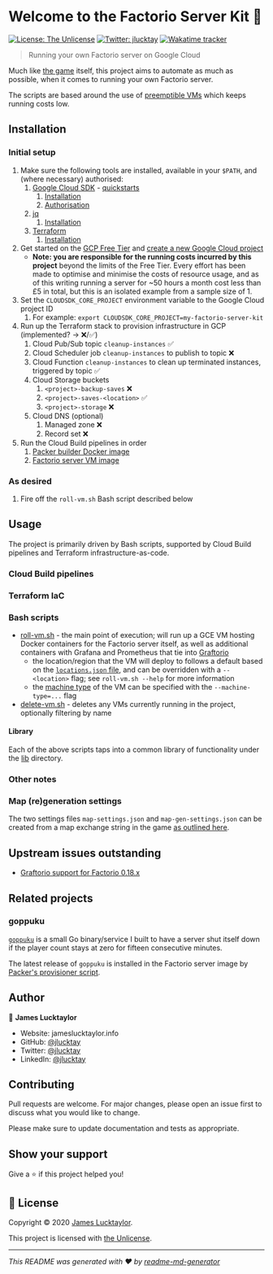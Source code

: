 # Welcome to the Factorio Server Kit 👋

[![License: The Unlicense](https://img.shields.io/badge/License-The%20Unlicense-yellow.svg)][1]
[![Twitter: jlucktay](https://img.shields.io/twitter/follow/jlucktay.svg?style=social)][2]
[![Wakatime tracker](https://wakatime.com/badge/github/jlucktay/factorio-server-kit.svg)][3]

> Running your own Factorio server on Google Cloud

Much like [the game] itself, this project aims to automate as much as possible, when it comes to running your own
Factorio server.

The scripts are based around the use of [preemptible VMs] which keeps running costs low.

## Installation

### Initial setup

1. Make sure the following tools are installed, available in your `$PATH`, and (where necessary) authorised:
    1. [Google Cloud SDK] - [quickstarts][gc-quick]
        1. [Installation][gc-inst]
        1. [Authorisation][gc-auth]
    1. [jq]
        1. [Installation][jq-inst]
    1. [Terraform]
        1. [Installation][tf-inst]
1. Get started on the [GCP Free Tier] and [create a new Google Cloud project][gc-project]
    - **Note: you are responsible for the running costs incurred by this project** beyond the limits of the Free Tier.
      Every effort has been made to optimise and minimise the costs of resource usage, and as of this writing running a
      server for ~50 hours a month cost less than £5 in total, but this is an isolated example from a sample size of 1.
1. Set the `CLOUDSDK_CORE_PROJECT` environment variable to the Google Cloud project ID
    1. For example: `export CLOUDSDK_CORE_PROJECT=my-factorio-server-kit`
1. Run up the Terraform stack to provision infrastructure in GCP (implemented? -> ❌/✅)
    1. Cloud Pub/Sub topic `cleanup-instances` ✅
    1. Cloud Scheduler job `cleanup-instances` to publish to topic ❌
    1. Cloud Function `cleanup-instances` to clean up terminated instances, triggered by topic ✅
    1. Cloud Storage buckets
        1. `<project>-backup-saves` ❌
        1. `<project>-saves-<location>` ✅
        1. `<project>-storage` ❌
    1. Cloud DNS (optional)
        1. Managed zone ❌
        1. Record set ❌
1. Run the Cloud Build pipelines in order
    1. [Packer builder Docker image]
    1. [Factorio server VM image]

### As desired

1. Fire off the `roll-vm.sh` Bash script described below

## Usage

The project is primarily driven by Bash scripts, supported by Cloud Build pipelines and Terraform
infrastructure-as-code.

### Cloud Build pipelines

### Terraform IaC

### Bash scripts

- [roll-vm.sh] - the main point of execution; will run up a GCE VM hosting Docker containers for
    the Factorio server itself, as well as additional containers with Grafana and Prometheus that tie into [Graftorio]
  - the location/region that the VM will deploy to follows a default based on the [`locations.json` file], and can be
        overridden with a `--<location>` flag; see `roll-vm.sh --help` for more information
  - the [machine type] of the VM can be specified with the `--machine-type=...` flag
- [delete-vm.sh] - deletes any VMs currently running in the project, optionally filtering by name

#### Library

Each of the above scripts taps into a common library of functionality under the [lib](lib/) directory.

### Other notes

### Map (re)generation settings

The two settings files `map-settings.json` and `map-gen-settings.json` can be created from a map exchange string in the
game [as outlined here][map-settings].

## Upstream issues outstanding

- [Graftorio support for Factorio 0.18.x](https://github.com/afex/graftorio/pull/15)

## Related projects

### goppuku

[`goppuku`] is a small Go binary/service I built to have a server shut itself down if the player count stays at zero
for fifteen consecutive minutes.

The latest release of `goppuku` is installed in the Factorio server image by [Packer's provisioner script].

## Author

👤 **James Lucktaylor**

- Website: jameslucktaylor.info
- GitHub: [@jlucktay][4]
- Twitter: [@jlucktay][2]
- LinkedIn: [@jlucktay][linkedin]

## Contributing

Pull requests are welcome. For major changes, please open an issue first to discuss what you would like to change.

Please make sure to update documentation and tests as appropriate.

## Show your support

Give a ⭐️ if this project helped you!

## 📝 License

Copyright © 2020 [James Lucktaylor][4].

This project is licensed with [the Unlicense].

***
_This README was generated with ❤️ by [readme-md-generator](https://github.com/kefranabg/readme-md-generator)_

[`goppuku`]: https://github.com/jlucktay/goppuku
[`locations.json` file]: lib/locations.json
[1]: https://choosealicense.com/licenses/unlicense/
[2]: https://twitter.com/jlucktay
[3]: https://wakatime.com/badge/github/jlucktay/factorio-server-kit
[4]: https://github.com/jlucktay
[delete-vm.sh]: scripts/delete-vm.sh
[Factorio server VM image]: cloud-build/1-factorio-server/README.md
[gc-auth]: https://cloud.google.com/sdk/docs/authorizing
[gc-inst]: https://cloud.google.com/sdk/install
[gc-project]: https://cloud.google.com/resource-manager/docs/creating-managing-projects
[gc-quick]: https://cloud.google.com/sdk/docs/quickstarts
[GCP Free Tier]: https://cloud.google.com/free/
[Google Cloud SDK]: https://cloud.google.com/sdk
[Graftorio]: https://github.com/afex/graftorio
[jq-inst]: https://github.com/stedolan/jq/wiki/Installation
[jq]: http://stedolan.github.io/jq/
[linkedin]: https://linkedin.com/in/jlucktay
[machine type]: https://cloud.google.com/compute/docs/machine-types
[map-settings]: https://wiki.factorio.com/Command_line_parameters#Creating_the_JSON_files_from_a_map_exchange_string
[Packer builder Docker image]: cloud-build/0-packer/README.md
[Packer's provisioner script]: cloud-build/1-factorio-server/provisioner.sh
[preemptible VMs]: https://cloud.google.com/compute/docs/instances/preemptible
[roll-vm.sh]: scripts/roll-vm.sh
[Terraform]: https://www.terraform.io
[tf-inst]: https://learn.hashicorp.com/terraform/getting-started/install.html
[the game]: https://factorio.com
[the Unlicense]: https://unlicense.org
